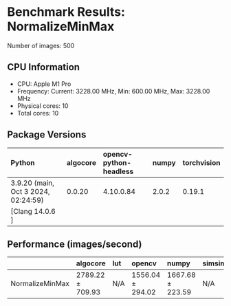 # Benchmark Results: NormalizeMinMax

Number of images: 500

## CPU Information

- CPU: Apple M1 Pro
- Frequency: Current: 3228.00 MHz, Min: 600.00 MHz, Max: 3228.00 MHz
- Physical cores: 10
- Total cores: 10

## Package Versions

| Python                                | algocore   | opencv-python-headless   | numpy   | torchvision   |
|:--------------------------------------|:-----------|:-------------------------|:--------|:--------------|
| 3.9.20 (main, Oct  3 2024, 02:24:59)  | 0.0.20     | 4.10.0.84                | 2.0.2   | 0.19.1        |
| [Clang 14.0.6 ]                       |            |                          |         |               |

## Performance (images/second)

|                 | algocore         | lut   | opencv           | numpy            | simsimd   |
|:----------------|:-----------------|:------|:-----------------|:-----------------|:----------|
| NormalizeMinMax | 2789.22 ± 709.93 | N/A   | 1556.04 ± 294.02 | 1667.68 ± 223.59 | N/A       |
